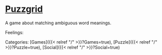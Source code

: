 # [Puzzgrid](https://puzzgrid.com/best.php)

A game about matching ambiguous word meanings.

Feelings:

Categories:
[Games]({{< relref "/" >}}?Games=true),
[Puzzle]({{< relref "/" >}}?Puzzle=true),
[Social]({{< relref "/" >}}?Social=true)